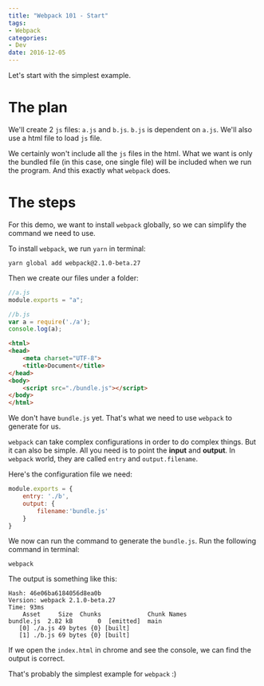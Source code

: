 ```yaml
---
title: "Webpack 101 - Start"
tags:
- Webpack
categories:
- Dev
date: 2016-12-05
---
```




Let's start with the simplest example.

<!-- more-->

# The plan

We'll create 2 `js` files: `a.js` and `b.js`.  `b.js` is dependent on `a.js`. We'll also use a html file to load `js` file.

We certainly won't include all the `js` files in the html. What we want is only the bundled file (in this case, one single file) will be included when we run the program. And this exactly what `webpack` does.

# The steps

For this demo, we want to install `webpack` globally, so we can simplify the command we need to use.

To install `webpack`, we run `yarn`  in terminal:

`yarn global add webpack@2.1.0-beta.27`

Then we create our files under a folder:

```js
//a.js
module.exports = "a";
```

```js
//b.js
var a = require('./a');
console.log(a);
```

```html
<html>
<head>
	<meta charset="UTF-8">
	<title>Document</title>
</head>
<body>
	<script src="./bundle.js"></script>
</body>
</html>
```

We don't have `bundle.js` yet. That's what we need to use `webpack` to generate for us.

`webpack` can take complex configurations in order to do complex things. But it can also be simple. All you need is to point the **input** and **output**. In `webpack` world, they are called `entry` and `output.filename`. 

Here's the configuration file we need:

```js
module.exports = {
	entry: './b',
	output: {
		filename:'bundle.js'
	}
}
```

We now can run the command to generate the `bundle.js`.  Run the following command in terminal:

```
webpack
```

The output is something like this:

```
Hash: 46e06ba6184056d8ea0b
Version: webpack 2.1.0-beta.27
Time: 93ms
    Asset     Size  Chunks             Chunk Names
bundle.js  2.82 kB       0  [emitted]  main
   [0] ./a.js 49 bytes {0} [built]
   [1] ./b.js 69 bytes {0} [built]
```

If we open the `index.html` in chrome and see the console, we can find the output is correct.

That's probably the simplest example for `webpack` ​:)​



